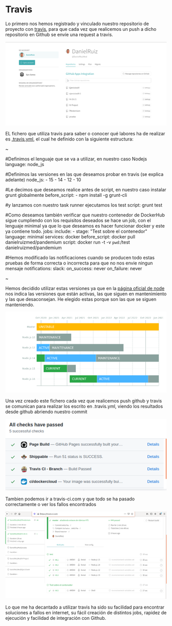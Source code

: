 # Travis
 
Lo primero nos hemos registrado y vinculado nuestro repositorio de proyecto con [travis](https://travis-ci.com/), para que cada vez que realicemos un push a dicho repositorio en Github se envíe una request a travis.
 
![vinculacion](img/hito4/9_5.png)
 
EL fichero que utiliza travis para saber o conocer qué labores ha de realizar es [.travis.yml](../.travis.yml), el cual he definido con la siguiente estructura:
 
~
 
   #Definimos el lenguaje que se va a utilizar, en nuestro caso Nodejs
   language: node_js
 
   #Definimos las versiones en las que deseamos probar en travis (se explica adelante)
   node_js:
       - 15
       - 14
       - 12
       - 10
 
   #Le decimos que deseamos realice antes de script, en nuestro caso instalar grunt globalmente
   before_script:
       - npm install -g grunt-cli
      
   #y lanzamos con nuestro task runner ejecutamos los test
   script: grunt test
 
   #Como deseamos también verificar que nuestro contenedor de DockerHub sigue cumpliendo con los requisitos deseados se hace un job, con el lenguaje minimal ya que lo que deseamos es hacer funcionar docker y este ya contiene todo.
   jobs:
       include:
           - stage: "Test sobre el contenedor"
           language: minimal
           services: docker
           before_script: docker pull danielruizmed/pandemium
           script: docker run -t -v `pwd`:/test danielruizmed/pandemium
 
   #Hemos modificado las notificaciones cuando se producen todo estas pruebas de forma correcta o incorrecta para que no nos envie ningun mensaje
   notifications:
       slack:
           on_success: never
           on_failure: never
 
~
 
Hemos decidido utilizar estas versiones ya que en la [página oficial de node](https://nodejs.org/es/about/releases/) nos indica las versiones que están activas, las que siguen en mantenimiento y las que desaconsejan. He elegido estas porque son las que se siguen manteniendo.
 
![versiones](img/hito4/n1.png)
 
Una vez creado este fichero cada vez que realicemos push github y travis se comunican para realizar los escrito en .travis.yml, viendo los resultados desde github abriendo nuestro commit
 
![notificacion](img/hito4/n2.png)
 
Tambien podemos ir a travis-ci.com y que todo se ha pasado correctamente o ver los fallos encontrados
 
![pagina](img/hito4/n3.png)
 
Lo que me ha decantado a utilizar travis ha sido su facilidad para encontrar soluciones a fallos en internet, su fácil creación de distintos jobs, rapidez de ejecución y facilidad de integración con Github.
